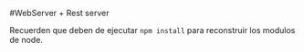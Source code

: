 #WebServer + Rest server

Recuerden que deben de ejecutar ```npm install``` para  reconstruir los modulos de node.
